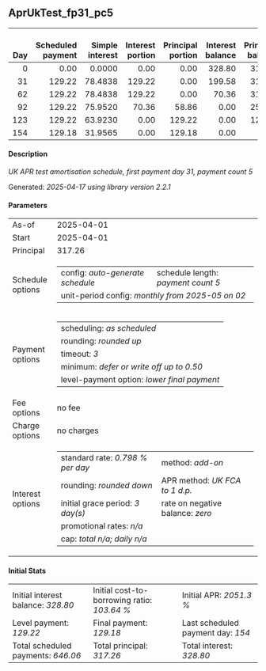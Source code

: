 <h2>AprUkTest_fp31_pc5</h2>
<table>
    <thead style="vertical-align: bottom;">
        <th style="text-align: right;">Day</th>
        <th style="text-align: right;">Scheduled payment</th>
        <th style="text-align: right;">Simple interest</th>
        <th style="text-align: right;">Interest portion</th>
        <th style="text-align: right;">Principal portion</th>
        <th style="text-align: right;">Interest balance</th>
        <th style="text-align: right;">Principal balance</th>
        <th style="text-align: right;">Total simple interest</th>
        <th style="text-align: right;">Total interest</th>
        <th style="text-align: right;">Total principal</th>
    </thead>
    <tr style="text-align: right;">
        <td class="ci00">0</td>
        <td class="ci01" style="white-space: nowrap;">0.00</td>
        <td class="ci02">0.0000</td>
        <td class="ci03">0.00</td>
        <td class="ci04">0.00</td>
        <td class="ci05">328.80</td>
        <td class="ci06">317.26</td>
        <td class="ci07">0.0000</td>
        <td class="ci08">0.00</td>
        <td class="ci09">0.00</td>
    </tr>
    <tr style="text-align: right;">
        <td class="ci00">31</td>
        <td class="ci01" style="white-space: nowrap;">129.22</td>
        <td class="ci02">78.4838</td>
        <td class="ci03">129.22</td>
        <td class="ci04">0.00</td>
        <td class="ci05">199.58</td>
        <td class="ci06">317.26</td>
        <td class="ci07">78.4838</td>
        <td class="ci08">129.22</td>
        <td class="ci09">0.00</td>
    </tr>
    <tr style="text-align: right;">
        <td class="ci00">62</td>
        <td class="ci01" style="white-space: nowrap;">129.22</td>
        <td class="ci02">78.4838</td>
        <td class="ci03">129.22</td>
        <td class="ci04">0.00</td>
        <td class="ci05">70.36</td>
        <td class="ci06">317.26</td>
        <td class="ci07">156.9676</td>
        <td class="ci08">258.44</td>
        <td class="ci09">0.00</td>
    </tr>
    <tr style="text-align: right;">
        <td class="ci00">92</td>
        <td class="ci01" style="white-space: nowrap;">129.22</td>
        <td class="ci02">75.9520</td>
        <td class="ci03">70.36</td>
        <td class="ci04">58.86</td>
        <td class="ci05">0.00</td>
        <td class="ci06">258.40</td>
        <td class="ci07">232.9196</td>
        <td class="ci08">328.80</td>
        <td class="ci09">58.86</td>
    </tr>
    <tr style="text-align: right;">
        <td class="ci00">123</td>
        <td class="ci01" style="white-space: nowrap;">129.22</td>
        <td class="ci02">63.9230</td>
        <td class="ci03">0.00</td>
        <td class="ci04">129.22</td>
        <td class="ci05">0.00</td>
        <td class="ci06">129.18</td>
        <td class="ci07">296.8426</td>
        <td class="ci08">328.80</td>
        <td class="ci09">188.08</td>
    </tr>
    <tr style="text-align: right;">
        <td class="ci00">154</td>
        <td class="ci01" style="white-space: nowrap;">129.18</td>
        <td class="ci02">31.9565</td>
        <td class="ci03">0.00</td>
        <td class="ci04">129.18</td>
        <td class="ci05">0.00</td>
        <td class="ci06">0.00</td>
        <td class="ci07">328.7991</td>
        <td class="ci08">328.80</td>
        <td class="ci09">317.26</td>
    </tr>
</table>
<h4>Description</h4>
<p><i>UK APR test amortisation schedule, first payment day 31, payment count 5</i></p>
<p>Generated: <i>2025-04-17 using library version 2.2.1</i></p>
<h4>Parameters</h4>
<table>
    <tr>
        <td>As-of</td>
        <td>2025-04-01</td>
    </tr>
    <tr>
        <td>Start</td>
        <td>2025-04-01</td>
    </tr>
    <tr>
        <td>Principal</td>
        <td>317.26</td>
    </tr>
    <tr>
        <td>Schedule options</td>
        <td>
            <table>
                <tr>
                    <td>config: <i>auto-generate schedule</i></td>
                    <td>schedule length: <i><i>payment count</i> 5</i></td>
                </tr>
                <tr>
                    <td colspan="2" style="white-space: nowrap;">unit-period config: <i>monthly from 2025-05 on 02</i></td>
                </tr>
            </table>
        </td>
    </tr>
    <tr>
        <td>Payment options</td>
        <td>
            <table>
                <tr>
                    <td>scheduling: <i>as scheduled</i></td>
                </tr>
                <tr>
                    <td>rounding: <i>rounded up</i></td>
                </tr>
                <tr>
                    <td>timeout: <i>3</i></td>
                </tr>
                <tr>
                    <td>minimum: <i>defer&nbsp;or&nbsp;write&nbsp;off&nbsp;up&nbsp;to&nbsp;0.50</i></td>
                </tr>
                <tr>
                    <td>level-payment option: <i>lower&nbsp;final&nbsp;payment</i></td>
                </tr>
            </table>
        </td>
    </tr>
    <tr>
        <td>Fee options</td>
        <td>no fee
        </td>
    </tr>
    <tr>
        <td>Charge options</td>
        <td>no charges
        </td>
    </tr>
    <tr>
        <td>Interest options</td>
        <td>
            <table>
                <tr>
                    <td>standard rate: <i>0.798 % per day</i></td>
                    <td>method: <i>add-on</i></td>
                </tr>
                <tr>
                    <td>rounding: <i>rounded down</i></td>
                    <td>APR method: <i>UK FCA to 1 d.p.</i></td>
                </tr>
                <tr>
                    <td>initial grace period: <i>3 day(s)</i></td>
                    <td>rate on negative balance: <i>zero</i></td>
                </tr>
                <tr>
                    <td colspan="2">promotional rates: <i><i>n/a</i></i></td>
                </tr>
                <tr>
                    <td colspan="2">cap: <i>total <i>n/a</i>; daily <i>n/a</i></td>
                </tr>
            </table>
        </td>
    </tr>
</table>
<h4>Initial Stats</h4>
<table>
    <tr>
        <td>Initial interest balance: <i>328.80</i></td>
        <td>Initial cost-to-borrowing ratio: <i>103.64 %</i></td>
        <td>Initial APR: <i>2051.3 %</i></td>
    </tr>
    <tr>
        <td>Level payment: <i>129.22</i></td>
        <td>Final payment: <i>129.18</i></td>
        <td>Last scheduled payment day: <i>154</i></td>
    </tr>
    <tr>
        <td>Total scheduled payments: <i>646.06</i></td>
        <td>Total principal: <i>317.26</i></td>
        <td>Total interest: <i>328.80</i></td>
    </tr>
</table>
